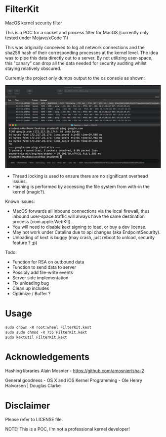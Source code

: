 # FilterKit
MacOS kernel security filter

This is a POC for a socket and process filter for MacOS (currently only tested under Mojave/xCode 11)

This was originally conceived to log all network connections and the sha256 hash of their corresponding processes at the kernel level. The idea was to pipe this data directly out to a server. By not utilizing user-space, this "canary" can drop all the data needed for security auditing whilst staying relatively obscured.

Currently the project only dumps output to the os console as shown:

![](example.png)

- Thread locking is used to ensure there are no significant overhead issues.
- Hashing is performed by accessing the file system from with-in the kernel (magic?).

Known Issues:
- MacOS forwards all inbound connections via the local firewall, thus inbound user-space traffic will always have the same destination process (com.apple.WebKit).
- You will need to disable kext signing to load, or buy a dev license.
- May not work under Catalina due to api changes (aka EndpointSecurity).
- Unloading of kext is buggy (may crash, just reboot to unload, security feature ? ;p)

Todo:
- Function for RSA on outbound data
- Function to send data to server
- Possibly add file-write events
- Server side implementation
- Fix unloading bug
- Clean up includes
- Optimize / Buffer ?

# Usage
```
sudo chown -R root:wheel FilterKit.kext
sudo sudo chmod -R 755 FilterKit.kext
sudo kextutil FilterKit.kext
```

# Acknowledgements	

Hashing libraries Alain Mosnier - https://github.com/amosnier/sha-2

General goodness - OS X and iOS Kernel Programming - Ole Henry Halvorsen | Douglas Clarke

# Disclaimer

Please refer to LICENSE file.

NOTE: This is a POC, I'm not a professional kernel developer!
